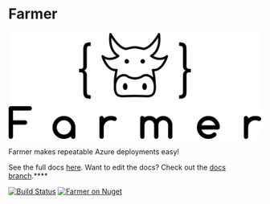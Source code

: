 # Farmer

![](Logo.png)

Farmer makes repeatable Azure deployments easy!

See the full docs [here](https://compositionalit.github.io/farmer). Want to edit the docs? Check out the [docs branch](https://github.com/CompositionalIT/farmer/tree/docs).****

[![Build Status](https://compositional-it.visualstudio.com/Farmer/_apis/build/status/CompositionalIT.farmer?branchName=master)](https://compositional-it.visualstudio.com/Farmer/_build/latest?definitionId=14&branchName=master)
[![Farmer on Nuget](https://buildstats.info/nuget/farmer)](https://www.nuget.org/packages/farmer/)
